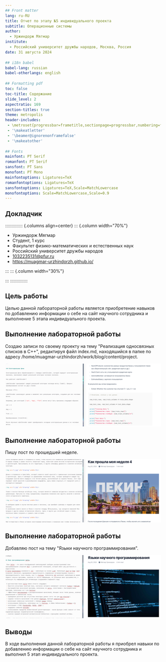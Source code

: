 ```yaml
---
## Front matter
lang: ru-RU
title: Отчет по этапу №5 индивидуального проекта
subtitle: Операционные системы
author:
  - Уржиндорж Мягмар
institute:
  - Российский университет дружбы народов, Москва, Россия
date: 31 августа 2024

## i18n babel
babel-lang: russian
babel-otherlangs: english

## Formatting pdf
toc: false
toc-title: Содержание
slide_level: 2
aspectratio: 169
section-titles: true
theme: metropolis
header-includes:
 - \metroset{progressbar=frametitle,sectionpage=progressbar,numbering=fraction}
 - '\makeatletter'
 - '\beamer@ignorenonframefalse'
 - '\makeatother'
 
## Fonts
mainfont: PT Serif
romanfont: PT Serif
sansfont: PT Sans
monofont: PT Mono
mainfontoptions: Ligatures=TeX
romanfontoptions: Ligatures=TeX
sansfontoptions: Ligatures=TeX,Scale=MatchLowercase
monofontoptions: Scale=MatchLowercase,Scale=0.9
---
```


## Докладчик

:::::::::::::: {.columns align=center}
::: {.column width="70%"}

  * Уржиндорж Мягмар
  * Cтудент, 1 курс
  * Факультет физико-математических и естественных наук
  * Российский университет дружбы народов
  * [1032235131@pfur.ru](mailto:1032235131@pfur.ru)
  * <https://muagmar-urzhindorzh.github.io/>

:::
::: {.column width="30%"}

:::
::::::::::::::

## Цель работы

Целью данной лабораторной работы является приобретение навыков по добавлению информации о себе на сайт научного сотрудника и выполнение 5 этапа индивидуального проекта.

## Выполнение лабораторной работы

Создаю записи по своему проекту на тему "Реализация односвязных списков в C++", редактируя файл index.md, находяшийся в папке по адресу /home/muagmar-urzhindorzh/work/blog/content/project.

![Добавление записей по проекту](image/1.png)

## Выполнение лабораторной работы

Пишу пост по прошедшей неделе.

![Добавление поста по прошедшей неделе](image/2.png)

## Выполнение лабораторной работы

Добавляю пост на тему "Языки научного программирования".

![Добавление поста по теме](image/3.png)

## Выводы

В ходе выполнения данной лабораторной работы я приобрел навыки по добавлению информации о себе на сайт научного сотрудника и выполнил 5 этап индивидуального проекта.



